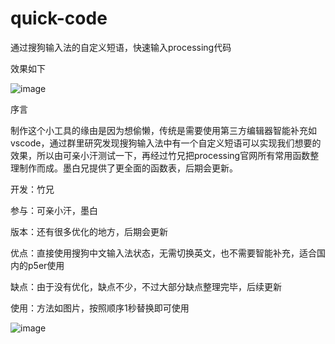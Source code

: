 # quick-code

通过搜狗输入法的自定义短语，快速输入processing代码

效果如下

![image](https://github.com/processinghub/quick-code/blob/master/data/Video_2018-11-14_083232.gif)


序言

制作这个小工具的缘由是因为想偷懒，传统是需要使用第三方编辑器智能补充如vscode，通过群里研究发现搜狗输入法中有一个自定义短语可以实现我们想要的效果，所以由可亲小汗测试一下，再经过竹兄把processing官网所有常用函数整理制作而成。墨白兄提供了更全面的函数表，后期会更新。


开发：竹兄

参与：可亲小汗，墨白

版本：还有很多优化的地方，后期会更新

优点：直接使用搜狗中文输入法状态，无需切换英文，也不需要智能补充，适合国内的p5er使用

缺点：由于没有优化，缺点不少，不过大部分缺点整理完毕，后续更新

使用：方法如图片，按照顺序1秒替换即可使用


![image](https://github.com/processinghub/quick-code/blob/master/data/2018-11-14_080708.jpg)
